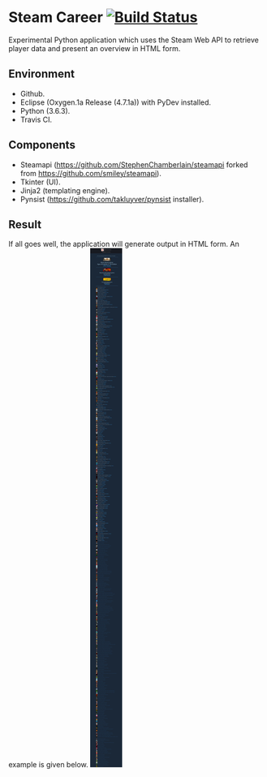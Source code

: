 Steam Career [![Build Status](https://travis-ci.org/StephenChamberlain/steam-career.svg?branch=master)](https://travis-ci.org/StephenChamberlain/steam-career)
========
Experimental Python application which uses the Steam Web API to retrieve player data and present an overview in HTML 
form.

## Environment
- Github.
- Eclipse (Oxygen.1a Release (4.7.1a)) with PyDev installed.
- Python (3.6.3).
- Travis CI.

## Components
- Steamapi (https://github.com/StephenChamberlain/steamapi forked from https://github.com/smiley/steamapi).
- Tkinter (UI).
- Jinja2 (templating engine).
- Pynsist (https://github.com/takluyver/pynsist installer).

## Result
If all goes well, the application will generate output in HTML form. 
An example is given below.
![Alt text](/docs/result.png?raw=true)